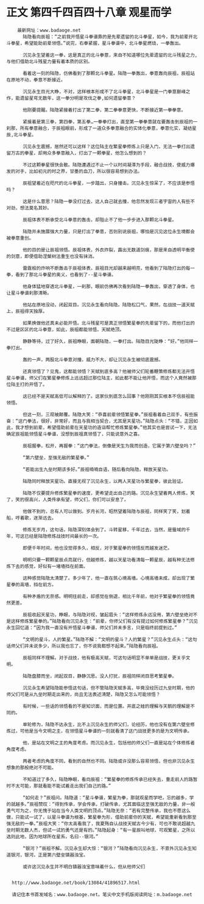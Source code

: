 # 正文 第四千四百四十八章 观星而学
        最新网址：www.badaoge.net
          陆隐看向辰祖：“之前我开悟星斗拳谱靠的是先辈遗留的北斗拳星，如今，我为前辈开北斗拳星，希望能助前辈领悟。”说完，右拳紧握，星斗拳谱中，北斗拳星燃烧，一拳轰出。
      
          沉见永生望着这一拳，这是真正的北斗拳意，来自不知道哪位先辈遗留的北斗残星之力,与他们借助北斗残星力量有着本质的区别。
      
          看着这一刻的陆隐，仿佛看到了那颗北斗拳星。陆隐一拳轰出，拳意轰向辰祖，辰祖站在原地不动，拳意不断接近。
      
          沉见永生目光大睁，不对，这样根本形成不了北斗拳星，北斗拳星是一门拳意巅峰之作，能遗留星穹无数年，这一拳分明是攻伐之拳,如何遗留拳意？
      
          他刚要提醒。陆隐紧接着打出了第二拳，第二拳拳意更快，不断接近第一拳拳意。
      
          紧接着是第三拳，第四拳，第五拳…一拳拳打出，直至第一拳拳意就在要轰击到辰祖的一刹那，所有拳意融合，于辰祖眼前，形成了一道众多拳意融合的实体化拳意，拳意化实，凝结星辰,北斗拳星。
      
          沉见永生震撼，居然还可以这样？这位陆主在繁星拳修炼上只是入门，无法一拳打出遗留万古的拳星，却用众多拳意融入，打出了一颗拳星，他怎么想到的？
      
          不过这颗拳星很快会散。陆隐遭遇过不止一个以时间凝滞为手段，融合战技，使威力爆发的对手，比如初元的时之界，甘墨的血刀，所以很容易想到办法。
      
          辰祖望着近在咫尺的北斗拳星，一步踏出，只身撞击。沉见永生惊呆了，不应该是参悟吗？
      
          这是什么意思？陆隐一拳没打过去，这人自己就去撞，他忽然发现三者宇宙的人有些不对劲，想法莫名其妙。
      
          辰祖体表不断承受北斗拳意的轰击，却阻止不了他一步步进入那颗北斗拳星。
      
          陆隐并未施展强大力量，只是打出了拳意，否则别说辰祖，哪怕是沉见这位永生境都会被拳意重创。
      
          他的目的是让辰祖领悟。辰祖体表，外衣炸裂，露出无数道剑痕，那是来自透明平衡使的剑意，即便借助涅槃树法重生也没有抹消。
      
          雷霆般的炸响不断轰击于辰祖体表，辰祖目光却越来越明亮，他看到了陆隐打出的每一拳，看到了那北斗拳星的奥义，也看到了--星斗拳谱。
      
          他身体猛地穿透北斗拳星，一刹那，眼前仿佛再次看到陆隐一拳轰出，穿透了身体，也让星斗拳谱刹那清晰。
      
          他站在原地没动，闭起双目。沉见永生看向陆隐。陆隐松口气，果然，在战技一道天赋上，辰祖得天独厚。
      
          如果换做他还真未必能开悟。北斗残星可是真正领悟繁星拳的先辈留下的，而他打出的不过是区区的北斗拳意，如此，辰祖都能领悟，天赋绝顶。
      
          静静等待，过了好久，辰祖睁眼，面朝陆隐，一拳打出。陆隐目光陡睁：“好。”他同样一拳打出。
      
          轰的一声，两股北斗拳意对撞，威力不大，却让沉见永生被彻底震撼。
      
          还真领悟了？见鬼，这都能领悟？天赋到底多高？他被师父们轮番鞭策修炼都无法开悟星斗拳谱，师父们在繁星拳修炼上远远超过那位陆主，如此都不能让他开悟，而这个人竟然被那位陆主打的开悟了。
      
          这已经不是天赋高低可以解释的了。这家伙到底怎么回事？他刚刚其实根本不信辰祖能领悟。
      
          但这一刻，三观被颠覆。陆隐大笑：“恭喜前辈领悟繁星拳。”辰祖看着自己双手，有些振奋：“这门拳法，很好，非常好，而且与我相当契合，尤其是天星功。”陆隐点头：“不错，正因如此，我才想到前辈，希望借助前辈在天星功的造诣帮忙修炼繁星拳。”他其实也是尝试一下，无法确定辰祖能领悟星斗拳谱，没想到辰祖真领悟了，只能说意外之喜。
      
          辰祖握拳，松开，再握拳：“这门拳法，倒像是天生为我而创造，它属于第六壁垒吗？”
      
          “第六壁垒，至强无敌的繁星拳。”
      
          “若能出生九垒时期该多好。”辰祖喃喃自语，随后看向陆隐，释放天星功。
      
          陆隐同时释放天星功。直接无视了沉见永生，以两人天星功与繁星拳，彼此验证。
      
          陆隐不仅要提升修炼繁星拳的速度，更希望走出自己的路。沉见永生望着两人修炼，笑了，笑的很高兴，人类传承有望，师父们，你们可以安息了。
      
          他做不到的，总有人可以做到。岁月长河，昭然望着陆隐与辰祖，同样笑了笑，划着船，哼着歌，逐渐远去。
      
          修炼无岁月，这句话，陆隐深刻体会到了。斗转星移，千年过去，当然，是蜃域的千年，可这已经是陆隐修炼战技时间最长的一次。
      
          即便千年时间，他也没觉得多久，相反，对于繁星拳的领悟反而越发迷茫。
      
          明明只要一颗颗星辰点亮就行，但越修炼，越以天星功看清每一颗星辰，越有种无法修炼下去的感觉，好似有一堵墙挡在前面。
      
          这种感觉陆隐太清楚了。多少年了，他一直在筑心境高墙。心境高墙未成，却出现了繁星拳的高墙，挡在前方。
      
          有种矛盾的无奈感。明明往前走，却感觉在倒退，相比千年前，他对于繁星拳的领悟竟然更差。
      
          辰祖收起天星功，睁眼，与陆隐对视，皱起眉头：“这样修炼永远没用，第六壁垒绝对不是这样修炼繁星拳的。”陆隐看向沉见永生：“前辈，你师父们有没有提过如何修炼繁星拳？”沉见永生回忆道：“因为我一直没有开悟星斗拳谱，师父们并未多言，只是临终前提到过。”
      
          “文明的星斗，人的繁星。”陆隐不解：“文明的星斗？人的繁星？”沉见永生点头：“这句话师父们并未说多少，所以我也忘了，你不说我都想不起来。”陆隐看向辰祖。
      
          辰祖同样不理解。对于战技，他有极高天赋，可这句话明显不单单是战技，更关乎文明。
      
          陆隐盘膝而坐，闭起双目，静静沉思。没人打扰，辰祖同样闭目思考繁星拳。
      
          沉见永生希望陆隐能参悟这句话，但不管陆隐天赋多高，毕竟没经历过九垒时期，他的师父们可是从九垒时期走出来的，尚且无法表述清楚，陆隐又怎么可能领悟？
      
          有时候，一些话的领悟看的不是知识面，而是位置。井底之蛙的理解与天鹅的理解是不同的。
      
          单轮修为，陆隐不达永生，比不上沉见永生的师父们，论经历，他也没有在第六壁垒修炼过，可他是当今文明之主，在领悟星斗拳谱的一刻就看清了这门战技更多的是为文明传承。
      
          他，是站在文明之主的角度考虑。而沉见永生，包括他的师父们一直是站在个体修炼者角度考虑。
      
          两者考虑的角度不同，看到的自然也不同。陆隐或许没那么容易领悟，但也非沉见永生想象的那般绝对不可能。
      
          不知道过了多久，陆隐睁眼，看向辰祖：“繁星拳的修炼传承已经失去，重走前人的路暂时不太可能，那就看能不能试着走出我们自己的路。”
      
          “如何走？”辰祖问。陆隐道：“星斗拳谱，繁星为拳，那就观星而学吧，忘的越多，学的就越多。”辰祖赞叹：“得到传承，学会传承，打破传承，尤其面临这至强无敌的力量，非一般勇气可为之，你无愧于站在当今人类文明的顶点。”陆隐无奈：“若有完整传承，我也不愿这么做，只能试一试了，以星斗拳谱为根基，繁星拳为形，借助前辈你的天赋，希望能重新看到那至强无敌的一拳。”辰祖大笑：“你太高看我了，我夏殇自认战技天赋古今少有，可也不敢说超越九垒时期无数人杰，但试一试的勇气还是有的。”陆隐起身：“有一星辰叫地球，可观繁星，之所以选则此地，因为地球所在星系，名曰--银河。”
      
          “银河？”辰祖不解。沉见永生却大惊：“银河？”陆隐看向沉见永生，不意外沉见永生知道银河，银河，正是第六壁垒镇器浊宝。
      
          或许这沉见永生并不明白镇器浊宝意味着什么，但从他师父们
      
      
      http://www.badaoge.net/book/13084/41896517.html
      
      请记住本书首发域名：www.badaoge.net。笔尖中文手机版阅读网址：m.badaoge.net
